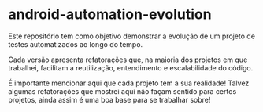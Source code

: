 # android-automation-evolution

Este repositório tem como objetivo demonstrar a evolução de um projeto de testes automatizados ao longo do tempo.

Cada versão apresenta refatorações que, na maioria dos projetos em que trabalhei, facilitam a reutilização, entendimento e escalabilidade do código. 

É importante mencionar aqui que cada projeto tem a sua realidade! Talvez algumas refatorações que mostrei aqui não façam sentido para certos projetos, ainda assim é uma boa base para se trabalhar sobre!
